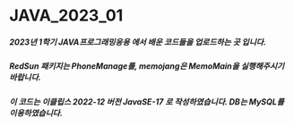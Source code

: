 # JAVA_2023_01

##### 2023년 1학기 JAVA프로그래밍응용 에서 배운 코드들을 업로드하는 곳 입니다.
##### RedSun 패키지는 PhoneManage를, memojang은 MemoMain을 실행해주시기 바랍니다.

##### 이 코드는 이클립스 2022-12 버전 JavaSE-17 로 작성하였습니다. DB는 MySQL를 이용하였습니다.
